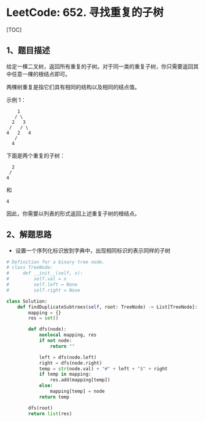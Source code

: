 # LeetCode: 652. 寻找重复的子树

[TOC]

## 1、题目描述

给定一棵二叉树，返回所有重复的子树。对于同一类的重复子树，你只需要返回其中任意一棵的根结点即可。

两棵树重复是指它们具有相同的结构以及相同的结点值。

示例 1：

        1
       / \
      2   3
     /   / \
    4   2   4
       /
      4
下面是两个重复的子树：

      2
     /
    4
和

    4
因此，你需要以列表的形式返回上述重复子树的根结点。



## 2、解题思路

- 设置一个序列化标识放到字典中，出现相同标识的表示同样的子树



```python
# Definition for a binary tree node.
# class TreeNode:
#     def __init__(self, x):
#         self.val = x
#         self.left = None
#         self.right = None

class Solution:
    def findDuplicateSubtrees(self, root: TreeNode) -> List[TreeNode]:
        mapping = {}
        res = set()

        def dfs(node):
            nonlocal mapping, res
            if not node:
                return ""

            left = dfs(node.left)
            right = dfs(node.right)
            temp = str(node.val) + "#" + left + "$" + right
            if temp in mapping:
                res.add(mapping[temp])
            else:
                mapping[temp] = node
            return temp

        dfs(root)
        return list(res)
```

